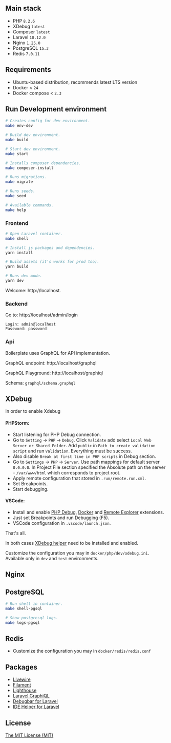 ## Main stack
- PHP `8.2.6`
- XDebug `latest`
- Composer `latest`
- Laravel `10.12.0`
- Nginx `1.25.0`
- PostgreSQL `15.3`
- Redis `7.0.11`

## Requirements
- Ubuntu-based distribution, recommends latest LTS version
- Docker < `24`
- Docker compose < `2.3`

## Run Development environment
```bash
# Creates config for dev environment.
make env-dev

# Build dev environment.
make build

# Start dev environment.
make start

# Installs composer dependencies.
make composer-install

# Runs migrations.
make migrate

# Runs seeds.
make seed

# Available commands.
make help
```

### Frontend
```bash
# Open Laravel container.
make shell

# Install js packages and dependencies.
yarn install

# Build assets (it's works for prod too).
yarn build

# Runs dev mode.
yarn dev
```
Welcome: http://localhost.

### Backend
Go to: http://localhost/admin/login
```
Login: admin@localhost
Password: password
```

### Api
Boilerplate uses GraphQL for API implementation.

GraphQL endpoint: http://localhost/graphql

GraphQL Playground: http://localhost/graphiql

Schema: `graphql/schema.graphql`

## XDebug
In order to enable Xdebug
#### PHPStorm:
- Start listening for PHP Debug connection.
- Go to `Setting` -> `PHP` -> `Debug`. Click `Validate` add select `Local Web Server or Shared Folder`. Add `public` in `Path to create validation script` and run `Validation`. Everything must be success.
- Also disable `Break at first line in PHP scripts` in Debug section.
- Go to `Settings` -> `PHP` -> `Server`. Use path mappings for default server `0.0.0.0`. In Project File section specified the Absolute path on the server - `/var/www/html` which corresponds to project root.
- Apply remote configuration that stored in `.run/remote.run.xml`.
- Set Breakpoints.
- Start debugging.

#### VSCode:
- Install and enable [PHP Debug](https://marketplace.visualstudio.com/items?itemName=xdebug.php-debug), [Docker](https://marketplace.visualstudio.com/items?itemName=ms-azuretools.vscode-docker) and [Remote Explorer](https://marketplace.visualstudio.com/items?itemName=ms-vscode-remote.remote-containers) extensions.
- Just set Breakpoints and run Debugging (F5).
- VSCode configuration in `.vscode/launch.json`.
  
That's all.

In both cases [XDebug helper](https://chrome.google.com/webstore/detail/xdebug-helper/eadndfjplgieldjbigjakmdgkmoaaaoc) need to be installed and enabled.

Customize the configuration you may in `docker/php/dev/xdebug.ini`. Available only in `dev` and `test` environments.

## Nginx

## PostgreSQL
```bash
# Run shell in container.
make shell-pgsql

# Show postgresql logs.
make logs-pgsql
```

## Redis
- Customize the configuration you may in `docker/redis/redis.conf`

## Packages
- [Livewire](https://github.com/livewire/livewire)
- [Filament](https://github.com/filamentphp/filament)
- [Lighthouse](https://github.com/nuwave/lighthouse)
- [Laravel GraphiQL](https://github.com/mll-lab/laravel-graphiql)
- [Debugbar for Laravel](https://github.com/barryvdh/laravel-debugbar)
- [IDE Helper for Laravel](https://github.com/barryvdh/laravel-ide-helper)

## License
[The MIT License (MIT)](LICENSE)
